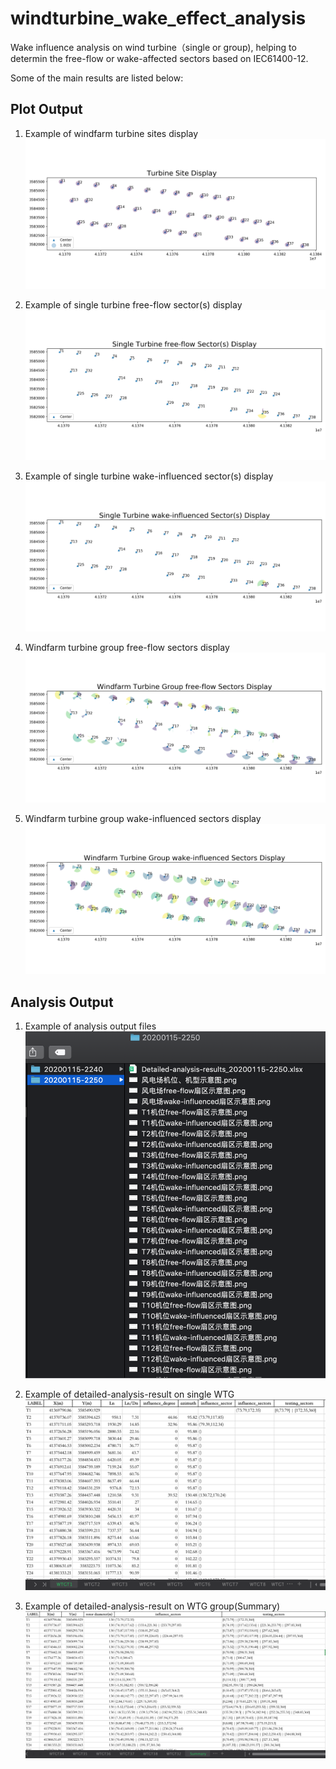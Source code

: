 # windturbine_wake_effect_analysis

Wake influence analysis on wind turbine（single or group), helping to determin the free-flow or wake-affected sectors
based on IEC61400-12.


Some of the main results are listed below:

## Plot Output
1. Example of windfarm turbine sites display
![wind-turbine-site](picture_md/风电场机位、机型示意图.png)


2. Example of single turbine free-flow sector(s) display
![T35-free-flow](picture_md/T35机位free-flow扇区示意图.png)


3. Example of single turbine wake-influenced sector(s) display
![T35-wake-influenced](picture_md/T35机位wake-influenced扇区示意图.png)


4. Windfarm turbine group free-flow sectors display
![windfarm-free-flow](picture_md/风电场free-flow扇区示意图.png)


5. Windfarm turbine group wake-influenced sectors display
![windfarm-wake-influenced](picture_md/风电场wake-influenced扇区示意图.png)


## Analysis Output
1. Example of analysis output files
![analysis output files](picture_md/所有分析结果展示.png)

2. Example of detailed-analysis-result on single WTG
![detailed-analysis-result](picture_md/分析报告-机位点.png)

3. Example of detailed-analysis-result on WTG group(Summary)
![detailed-analysis-results](picture_md/分析报告-summary.png)

